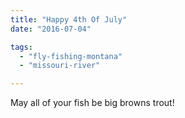 ```yaml
---
title: "Happy 4th Of July"
date: "2016-07-04"

tags: 
  - "fly-fishing-montana"
  - "missouri-river"

---
```


May all of your fish be big browns trout!
